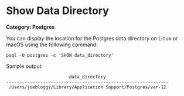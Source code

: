 # Show Data Directory

__Category: Postgres__

You can display the location for the Postgres data directory on Linux or macOS using the following command:

```shell
psql -U postgres -c 'SHOW data_directory'
```

Sample output:

```shell
                        data_directory                        
--------------------------------------------------------------
 /Users/joebloggs/Library/Application Support/Postgres/var-12
 ```
